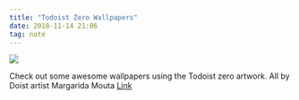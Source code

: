 ```yaml
---
title: "Todoist Zero Wallpapers"
date: 2018-11-14 21:06
tag: note
---
```

![](https://gr36.com/img/2018-11-14-Doist-wallpaper.png)

Check out some awesome wallpapers using the Todoist zero artwork. All by Doist artist Margarida Mouta [Link](https://dribbble.com/shots/5546834-New-Todoist-Zero-Wallpapers)
